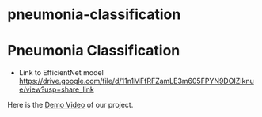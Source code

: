 # pneumonia-classification

# Pneumonia Classification

- Link to EfficientNet model https://drive.google.com/file/d/11n1MFfRFZamLE3m605FPYN9DOIZIknue/view?usp=share_link


Here is the [Demo Video](https://youtu.be/sFSY-EhBKVY) of our project. 
